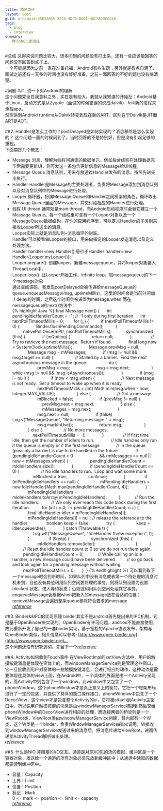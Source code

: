 ```yaml
---
title: 腾讯面经
layout: post
guid: urn:uuid:35D5B065-3EC6-4DFD-BA91-40CFAD9C6E88
tags:
  - blog
  - interview
summary:
   腾讯SNG二面面经
--- 
```


#总结
总得来说问题比较大，很多问到的问题没有打出来，还有一些应该能回答的问题没有回答到点子上。  
一个可能是因为之前一直在准备托福，Android有些生疏；另外就是有点自满了，面试之前还有一天多的时间也没有好好准备，之前一面回答的不好的题也没有搞清楚。  

#问题
##1. 说一下对Android的理解  
这个问题完全在我意料之外，实在是有些大。我就从我知道的开始扯：Android基于Linux，启动方式是从Zygote（面试的时候错误的说成dalvik） folk新的进程来承载app。  
然后讲到Android runtime从Dalvik转变到现在新的ART，区别在于Dalvik是JIT而ART是AOT。

##2. Handler是怎么工作的？postDelayed是如何实现的？消息移除是怎么实现的？
这个问题一面的时候问到了，当时回答的不是特别好，但是没有引起足够的重视。  
下面摘抄几个概念：  
  * Message 消息，理解为线程间通讯的数据单元。例如后台线程在处理数据完毕后需要更新UI，则可发送一条包含更新信息的Message给UI线程。
  * Message Queue 消息队列，用来存放通过Handler发布的消息，按照先进先出执行。
  * Handler Handler是Message的主要处理者，负责将Message添加到消息队列以及对消息队列中的Message进行处理。
  * Looper 循环器，扮演Message Queue和Handler之间桥梁的角色，循环取出Message Queue里面的Message，并交付给相应的Handler进行处理。
  * 线程 UI thread 通常就是main thread，而Android启动程序时会替它建立一个Message Queue。每一个线程里可含有一个Looper对象以及一个MessageQueue数据结构。在你的应用程序里，可以定义Handler的子类别来接收Looper所送出的消息。  
  Looper实际上就是消息队列+消息循环的封装。  
  Handler可以被看做Looper的接口，用来向指定的Looper发送消息以及定义处理方法。  
  Hander handler=new Handler();等价于Handler handler=new Handler(Looper.myLooper());  
  Looper.prepare(): 创建looper，新建messagequeue，并将looper对象装入ThreadLocal中。  
  Looper.loop(): 让Looper开始工作，infinite loop，取messagequeue的下一个message对象  
  通过查阅源码，我发现postDelayed会被传递给messageQueue的queue.enqueueMessage(msg, uptimeMillis)，这里的时间会是当前时间加上delay的时间，之后这个时间会被设置为message.when
  而在messagequeue的next()方法中：  
  {% highlight Java %}
  final Message next() {
     int pendingIdleHandlerCount = -1; // -1 only during first iteration
     int nextPollTimeoutMillis = 0;
 
     for (;;) {
         if (nextPollTimeoutMillis != 0) {
             Binder.flushPendingCommands();
         }
         nativePollOnce(mPtr, nextPollTimeoutMillis);
 
         synchronized (this) {
             if (mQuiting) {
                 return null;
             }
 
             // Try to retrieve the next message.  Return if found.
             final long now = SystemClock.uptimeMillis();
             Message prevMsg = null;
             Message msg = mMessages;
             if (msg != null && msg.target == null) {
                 // Stalled by a barrier.  Find the next asynchronous message in the queue.
                 do {
                     prevMsg = msg;
                     msg = msg.next;
                 } while (msg != null && !msg.isAsynchronous());
             }
             if (msg != null) {
                 if (now < msg.when) {
                     // Next message is not ready.  Set a timeout to wake up when it is ready.
                     nextPollTimeoutMillis = (int) Math.min(msg.when - now, Integer.MAX_VALUE);
                 } else {
                     // Got a message.
                     mBlocked = false;
                     if (prevMsg != null) {
                         prevMsg.next = msg.next;
                     } else {
                         mMessages = msg.next;
                     }
                     msg.next = null;
                     if (false) Log.v("MessageQueue", "Returning message: " + msg);
                     msg.markInUse();
                     return msg;
                 }
             } else {
                 // No more messages.
                 nextPollTimeoutMillis = -1;
             }
 
             // If first time idle, then get the number of idlers to run.
             // Idle handles only run if the queue is empty or if the first message
             // in the queue (possibly a barrier) is due to be handled in the future.
             if (pendingIdleHandlerCount < 0
                     && (mMessages == null || now < mMessages.when)) {
                 pendingIdleHandlerCount = mIdleHandlers.size();
             }
             if (pendingIdleHandlerCount <= 0) {
                 // No idle handlers to run.  Loop and wait some more.
                 mBlocked = true;
                 continue;
             }
 
             if (mPendingIdleHandlers == null) {
                 mPendingIdleHandlers = new IdleHandler[Math.max(pendingIdleHandlerCount, 4)];
             }
             mPendingIdleHandlers = mIdleHandlers.toArray(mPendingIdleHandlers);
         }
 
         // Run the idle handlers.
         // We only ever reach this code block during the first iteration.
         for (int i = 0; i < pendingIdleHandlerCount; i++) {
             final IdleHandler idler = mPendingIdleHandlers[i];
             mPendingIdleHandlers[i] = null; // release the reference to the handler
 
             boolean keep = false;
             try {
                 keep = idler.queueIdle();
             } catch (Throwable t) {
                 Log.wtf("MessageQueue", "IdleHandler threw exception", t);
             }
 
             if (!keep) {
                 synchronized (this) {
                     mIdleHandlers.remove(idler);
                 }
             }
         }
 
         // Reset the idle handler count to 0 so we do not run them again.
         pendingIdleHandlerCount = 0;
 
         // While calling an idle handler, a new message could have been delivered
         // so go back and look again for a pending message without waiting.
         nextPollTimeoutMillis = 0;
     }
 }
  {% endhighlight %}
  可以看到取下一个message时会判断时间，如果队列中没有消息或者第一个待处理的消息时机未到，且也没有其他利用队列空闲要处理的事务，则将队列设置为设置 blocked 状态，进入等待状态；否则就利用队列空闲处理其它事务。  
  enqueueMessage会根据when把新入的message放在合适的位置；removeMessage会遍历整条queue移除符合要求的message  
  *[reference](http://www.cnblogs.com/kesalin/p/android_messagequeue.html)*
  
##3. Binder&&IPC的实现原理
binder其实不是android首先提出来的IPC机制，它是基于OpenBinder来实现的。OpenBinder有许可问题，andriod不能直接使用，故此重新开发了自己的一套binder实现，基于宽松的Apache协议发布，架构与OpenBinder类似，相关信息可以参考: [http://www.open-binder.org](http://www.open-binder.org)。  
这个问题还没有研究透彻，先留下一个[reference](http://blog.csdn.net/universus/article/details/6211589)

##4. Activity如何收到Touch事件
在ViewRootImpl的setView方法中，用户的触摸按键消息是体现在窗体上的，而windowManagerService则是管理这些窗口，它一旦接收到用户对窗体的一些触摸按键消息，会进行相应的动作，这种动作是需要体现在具体的view上面，在Android中，一个具体的界面是由一个Activity呈现的，而Activity中则包含了一个window，此window中又包含了一个phoneWindow，这个phoneWindow才是真正意义上的窗口，它把一个框架布局进行了一定的包装，并提供了具体的窗口操作接口，phoneWindow中包含了一个DecorView，这个view才是包含整个Activity的ui，它将被attach到Activity主窗口中。所以说用户触摸按键的消息是由windowManagerService捕捉到然后交给phoneWindow中的DecorView进行相应的处理，而连接两者的桥梁则是一个ViewRoot类，ViewRoot类由windowManagerService创建，其内部有一个W类，这个W类是一个binder，负责WindowManagerService的ipc调用，W接收到windowManagerService发送过来的消息后，把消息传递给ViewRoot，进而传递给ActivityThread解析做出处理。  
*[reference](http://blog.csdn.net/andywuchuanlong/article/details/46762877)*

##5. 什么是NIO
非阻塞的I/O交互。通道是对原I/O包的流的模拟，缓冲区是一个容器对象，发送给一个通道的所有对象必须先放到缓冲区中；从通道中读取的数据都要读到缓冲区中。  
* 容量：Capacity  
* 上界：Limit  
* 位置：Position  
* 标记：Mark  
0 <= mark <= position <= limit <= capacity  
*[reference](http://www.yangyong.me/java-nio%E5%85%A5%E9%97%A8%E4%B8%8E%E8%AF%A6%E8%A7%A3/)*
